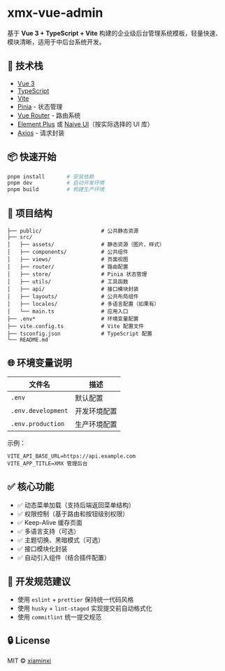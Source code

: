 # xmx-vue-admin

基于 **Vue 3 + TypeScript + Vite** 构建的企业级后台管理系统模板，轻量快速、模块清晰，适用于中后台系统开发。

## 🚀 技术栈

- [Vue 3](https://vuejs.org/)
- [TypeScript](https://www.typescriptlang.org/)
- [Vite](https://vitejs.dev/)
- [Pinia](https://pinia.vuejs.org/) - 状态管理
- [Vue Router](https://router.vuejs.org/) - 路由系统
- [Element Plus](https://element-plus.org/) 或 [Naive UI](https://www.naiveui.com/)（按实际选择的 UI 库）
- [Axios](https://axios-http.com/) - 请求封装

## 📦 快速开始

```bash
pnpm install       # 安装依赖
pnpm dev           # 启动开发环境
pnpm build         # 构建生产环境
```

## 📁 项目结构

```
├── public/                   # 公共静态资源
├── src/
│   ├── assets/               # 静态资源（图片、样式）
│   ├── components/           # 公共组件
│   ├── views/                # 页面视图
│   ├── router/               # 路由配置
│   ├── store/                # Pinia 状态管理
│   ├── utils/                # 工具函数
│   ├── api/                  # 接口模块封装
│   ├── layouts/              # 公共布局组件
│   ├── locales/              # 多语言配置（如果有）
│   └── main.ts               # 应用入口
├── .env*                     # 环境变量配置
├── vite.config.ts            # Vite 配置文件
├── tsconfig.json             # TypeScript 配置
└── README.md
```

## 🌐 环境变量说明

| 文件名              | 描述           |
|---------------------|----------------|
| `.env`              | 默认配置       |
| `.env.development`  | 开发环境配置   |
| `.env.production`   | 生产环境配置   |

示例：

```env
VITE_API_BASE_URL=https://api.example.com
VITE_APP_TITLE=XMX 管理后台
```

## ✅ 核心功能

- ✅ 动态菜单加载（支持后端返回菜单结构）
- ✅ 权限控制（基于路由和按钮级别权限）
- ✅ Keep-Alive 缓存页面
- ✅ 多语言支持（可选）
- ✅ 主题切换、黑暗模式（可选）
- ✅ 接口模块化封装
- ✅ 自动引入组件（结合插件配置）

## 🔧 开发规范建议

- 使用 `eslint` + `prettier` 保持统一代码风格
- 使用 `husky` + `lint-staged` 实现提交前自动格式化
- 使用 `commitlint` 统一提交规范

## 🔒 License

MIT © [xiaminxi](https://github.com/xiaminxi)

